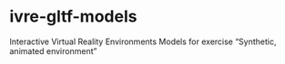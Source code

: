 # ivre-gltf-models
Interactive Virtual Reality Environments Models for exercise “Synthetic, animated environment”
